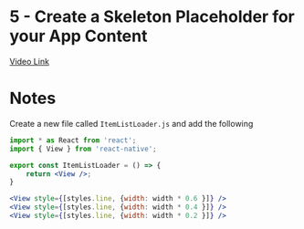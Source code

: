 # 5 - Create a Skeleton Placeholder for your App Content

[Video Link](https://egghead.io/lessons/react-native-create-a-skeleton-placeholder-for-your-app-content)

# Notes

<TimeStamp start="0:55" end="1:00">

Create a new file called `ItemListLoader.js` and add the following 

```jsx
import * as React from 'react';
import { View } from 'react-native';

export const ItemListLoader = () => {
    return <View />;
}
```

</TimeStamp>

<TimeStamp start="0:22" end="0:23">

```jsx
<View style={[styles.line, {width: width * 0.6 }]} />
<View style={[styles.line, {width: width * 0.4 }]} />
<View style={[styles.line, {width: width * 0.2 }]} />
```

</TimeStamp>

